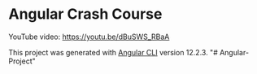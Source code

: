 # Angular Crash Course

YouTube video: https://youtu.be/dBuSWS_RBaA

This project was generated with [Angular CLI](https://github.com/angular/angular-cli) version 12.2.3.
"# Angular-Project" 
